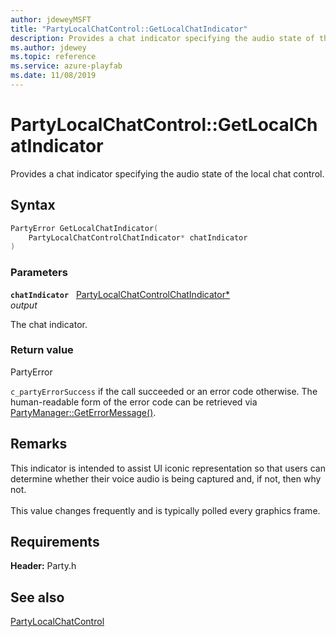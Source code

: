 ```yaml
---
author: jdeweyMSFT
title: "PartyLocalChatControl::GetLocalChatIndicator"
description: Provides a chat indicator specifying the audio state of the local chat control.
ms.author: jdewey
ms.topic: reference
ms.service: azure-playfab
ms.date: 11/08/2019
---
```


# PartyLocalChatControl::GetLocalChatIndicator  

Provides a chat indicator specifying the audio state of the local chat control.  

## Syntax  
  
```cpp
PartyError GetLocalChatIndicator(  
    PartyLocalChatControlChatIndicator* chatIndicator  
)  
```  
  
### Parameters  
  
**`chatIndicator`** &nbsp; [PartyLocalChatControlChatIndicator*](../../../enums/partylocalchatcontrolchatindicator.md)  
*output*  
  
The chat indicator.  
  
  
### Return value  
PartyError
  
```c_partyErrorSuccess``` if the call succeeded or an error code otherwise. The human-readable form of the error code can be retrieved via [PartyManager::GetErrorMessage()](../../PartyManager/methods/partymanager_geterrormessage.md).
  
## Remarks  
  
This indicator is intended to assist UI iconic representation so that users can determine whether their voice audio is being captured and, if not, then why not. <br /><br /> This value changes frequently and is typically polled every graphics frame.
  
## Requirements  
  
**Header:** Party.h
  
## See also  
[PartyLocalChatControl](../partylocalchatcontrol.md)  

  
  
